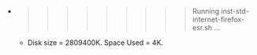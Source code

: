 * >>>>>>>>> Running inst-std-internet-firefox-esr.sh ...
  * Disk size = 2809400K. Space Used = 4K.
